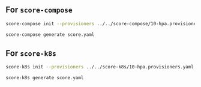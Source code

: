 ## For `score-compose`
```bash
score-compose init --provisioners ../../score-compose/10-hpa.provisioners.yaml

score-compose generate score.yaml
```

## For `score-k8s`
```bash
score-k8s init --provisioners ../../score-k8s/10-hpa.provisioners.yaml

score-k8s generate score.yaml
```